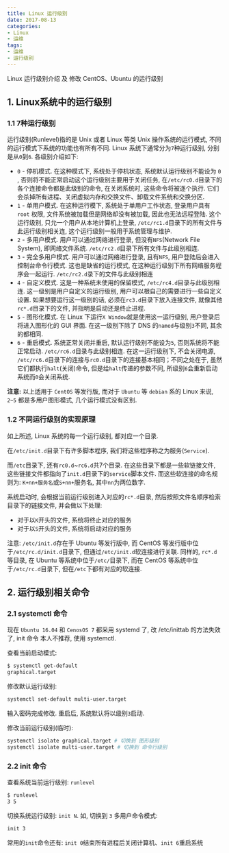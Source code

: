```yaml
---
title: Linux 运行级别
date: 2017-08-13
categories:
- Linux
- 运维
tags:
- 运维
- 运行级别
---
```


Linux 运行级别介绍 及 修改 CentOS、Ubuntu 的运行级别

<!-- more -->

## 1. Linux系统中的运行级别

### 1.1 7种运行级别

运行级别(Runlevel)指的是 Unix 或者 Linux 等类 Unix 操作系统的运行模式, 不同的运行模式下系统的功能也有所有不同. Linux 系统下通常分为`7`种运行级别, 分别是从`0`到`6`. 各级别介绍如下:

* `0` - 停机模式. 在这种模式下, 系统处于停机状态, 系统默认运行级别不能设为 `0` , 否则将不能正常启动这个运行级别主要用于关闭任务, 在`/etc/rc0.d`目录下的各个连接命令都是此级别的命令, 在关闭系统时, 这些命令将被逐个执行. 它们会杀掉所有进程、关闭虚拟内存和交换文件、卸载文件系统和交换分区.
* `1` - 单用户模式. 在这种运行模下, 系统处于单用户工作状态, 登录用户具有 `root` 权限, 文件系统被加载但是网络却没有被加载, 因此也无法远程登陆. 这个运行级别, 只允一个用户从本地计算机上登录, `/etc/rc1.d`目录下的所有文件与此运行级别相关连, 这个运行级别一般用于系统管理与维护.
* `2` - 多用户模式. 用户可以通过网络进行登录, 但没有`NFS`(Network File System), 即网络文件系统. `/etc/rc2.d`目录下所有文件与此级别相连.
* `3` - 完全多用户模式. 用户可以通过网络进行登录, 且有`NFS`, 用户登陆后会进入控制台命令行模式. 这也是缺省的运行模式, 在这种运行级别下所有网络服务程序会一起运行. `/etc/rc2.d`录下的文件与此级别相连
* `4` - 自定义模式. 这是一种系统未使用的保留模式, `/etc/rc4.d`目录与此级别相连. 这一级别是用户自定义的运行级别, 用户可以根自己的需要进行一些自定义设置. 如果想要运行这一级别的话, 必须在`rc3.d`目录下放入连接文件, 就像其他`rc*.d`目录下的文件, 并指明是启动还是终止进程.
* `5` - 图形化模式. 在 Linux 下运行`X Window`就是使用这一运行级别, 用户登录后将进入图形化的 GUI 界面. 在这一级别下除了 DNS 的`named`与级别`3`不同, 其余的都相同.
* `6` - 重启模式. 系统正常关闭并重启, 默认运行级别不能设为`5`, 否则系统将不能正常启动. `/etc/rc6.d`目录与此级别相连. 在这一运行级别下, 不会关闭电源, `/etc/rc6.d`目录下的连接与`rc0.d`目录下的连接基本相同；不同之处在于, 虽然它们都执行`halt`(关闭)命令, 但是给`halt`传递的参数不同, 所级别`6`会重新启动系统而`0`会关闭系统.

**注意:** 以上适用于 `CentOS` 等发行版, 而对于 `Ubuntu` 等 `debian` 系的 Linux 来说, `2~5` 都是多用户图形模式, 几个运行模式没有区别.

### 1.2 不同运行级别的实现原理

如上所述, Linux 系统的每一个运行级别, 都对应一个目录.

在`/etc/init.d`目录下有许多脚本程序, 我们将这些程序称之为服务(`Service`).

而`/etc`目录下, 还有`rc0.d`~`rc6.d`共7个目录. 在这些目录下都是一些软链接文件, 这些链接文件都指向了`init.d`目录下的`service`脚本文件. 而这些软连接的命名规则为: `K+nn+服务名`或`S+nn+`服务名, 其中`nn`为两位数字.

系统启动时, 会根据当前运行级别进入对应的`rc*.d`目录, 然后按照文件名顺序检索目录下的链接文件, 并会做以下处理:

* 对于以`K`开头的文件, 系统将终止对应的服务
* 对于以`S`开头的文件, 系统将启动对应的服务

注意: `/etc/init.d`存在于 Ubuntu 等发行版中, 而 CentOS 等发行版中位于`/etc/rc.d/init.d`目录下, 但通过`/etc/init.d`软连接进行关联. 同样的, `rc*.d`等目录, 在 Ubuntu 等系统中位于`/etc/`目录下, 而在 CentOS 等系统中位于`/etc/rc.d`目录下, 但在`/etc`下都有对应的软连接.

## 2. 运行级别相关命令

### 2.1 systemctl 命令

现在 `Ubuntu 16.04` 和 `CenosOS 7` 都采用 systemd 了, 改 /etc/inittab 的方法失效了, init 命令 本人不推荐, 使用 systemctl.

查看当前启动模式:

```bash
$ systemctl get-default
graphical.target
```

修改默认运行级别:

```bash
systemctl set-default multi-user.target
```

输入密码完成修改. 重启后, 系统默认将以级别`3`启动.

修改当前运行级别(临时):

```bash
systemctl isolate graphical.target # 切换到 图形级别
systemctl isolate multi-user.target # 切换到 命令行级别
```

### 2.2 init 命令

查看系统当前运行级别: `runlevel`

```bash
$ runlevel
3 5
```

切换系统运行级别: `init N`. 如, 切换到 `3` 多用户命令模式:

```bash
init 3
```

常用的`init`命令还有: `init 0`结束所有进程后关闭计算机、`init 6`重启系统
